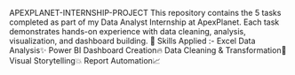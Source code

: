 APEXPLANET-INTERNSHIP-PROJECT
This repository contains the 5 tasks completed as part of my Data Analyst Internship at ApexPlanet.
Each task demonstrates hands-on experience with data cleaning, analysis, visualization, and dashboard building.
🎯 Skills Applied :-
Excel Data Analysis✨
Power BI Dashboard Creation🔥
Data Cleaning & Transformation📝
Visual Storytelling💥
Report Automation📈

